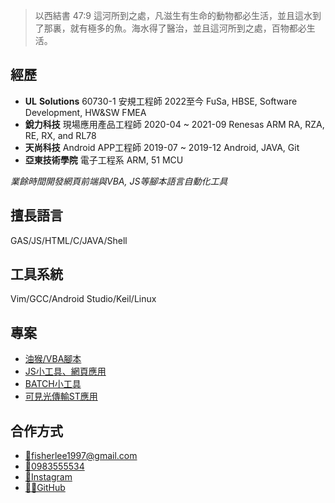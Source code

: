 > 以西結書 47:9	這河所到之處，凡滋生有生命的動物都必生活，並且這水到了那裏，就有極多的魚。海水得了醫治，並且這河所到之處，百物都必生活。

## 經歷
- **UL** **Solutions** 60730-1 安規工程師 2022至今
FuSa, HBSE, Software Development, HW&SW FMEA
- **銳力科技** 現場應用產品工程師 2020-04 ~ 2021-09
Renesas ARM RA, RZA, RE, RX, and RL78
- **天尚科技** Android APP工程師 2019-07 ~ 2019-12
Android, JAVA, Git
- **亞東技術學院** 電子工程系 ARM, 51 MCU

*業餘時間開發網頁前端與VBA, JS等腳本語言自動化工具*

## 擅長語言
GAS/JS/HTML/C/JAVA/Shell

## 工具系統
Vim/GCC/Android Studio/Keil/Linux

## 專案
- [油猴/VBA腳本](https://github.com/Fi5herL/TempermonkeyScript)<br>
- [JS小工具、網頁應用](https://github.com/Fi5herL/Fi5herL.github.io)<br>
- [BATCH小工具](https://github.com/Fi5herL/Windows-Batch-Scripts)<br>
- [可見光傳輸ST應用](https://github.com/Fi5herL/VLC-Electronic-photo-frame)<br>

## 合作方式
- [📧fisherlee1997@gmail.com](mailto:fisherlee1997@gmail.com?subject=From%20FisherBlog%20)<br>
- [📱0983555534](tel:+886983555534)<br>
- [🤳Instagram](https://www.instagram.com/fisherlee1997)<br>
- [🧑‍💻GitHub](https://github.com/Fi5herL?tab=repositories)
